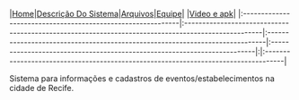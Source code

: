 |<a href='https://code.google.com/p/curtindo-recife/'>Home</a>|<a href='https://code.google.com/p/curtindo-recife/wiki/DescricaoDoProjeto'>Descrição Do Sistema</a>|<a href='https://code.google.com/p/curtindo-recife/wiki/Arquivos'>Arquivos</a>|<a href='https://code.google.com/p/curtindo-recife/wiki/Equipe'>Equipe</a>| |<a href='https://code.google.com/p/curtindo-recife/wiki/VideoAndApk'>Video e apk</a>|
|:------------------------------------------------------------|:---------------------------------------------------------------------------------------------------|:-----------------------------------------------------------------------------|:-------------------------------------------------------------------------|:|:-----------------------------------------------------------------------------------|


Sistema para informações e cadastros de eventos/estabelecimentos na cidade de Recife.

<p align='center'><img src='http://festbrink.com/wp-content/uploads/2012/05/fest.jpg' alt='' align='middle' title='' />